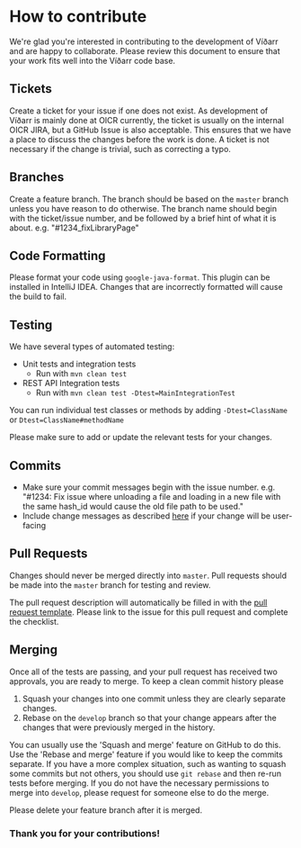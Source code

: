 # How to contribute

We're glad you're interested in contributing to the development of Víðarr and are happy to collaborate.
Please review this document to ensure that your work fits well into the Víðarr code base.

## Tickets

Create a ticket for your issue if one does not exist. As development of Víðarr is mainly done at OICR
currently, the ticket is usually on the internal OICR JIRA, but a GitHub Issue is also acceptable.
This ensures that we have a place to discuss the changes before the work is done. A ticket is not
necessary if the change is trivial, such as correcting a typo.

## Branches

Create a feature branch. The branch should be based on the `master` branch unless you have reason
to do otherwise. The branch name should begin with the ticket/issue number, and be followed by a brief hint
of what it is about. e.g. "#1234_fixLibraryPage"

## Code Formatting

Please format your code using `google-java-format`. This plugin can be installed in IntelliJ IDEA. Changes that are incorrectly formatted will cause the build to fail.

## Testing

We have several types of automated testing:

* Unit tests and integration tests
  * Run with `mvn clean test`
* REST API Integration tests
  * Run with `mvn clean test -Dtest=MainIntegrationTest`

You can run individual test classes or methods by adding `-Dtest=ClassName` or `Dtest=ClassName#methodName`

Please make sure to add or update the relevant tests for your changes.

## Commits

* Make sure your commit messages begin with the issue number. e.g. "#1234: Fix issue where unloading a file and loading in a new file with the same hash_id would cause the old file path to be used."
* Include change messages as described [here](changes/README.md) if your change will be user-facing

## Pull Requests

Changes should never be merged directly into `master`. Pull requests should be made into
the `master` branch for testing and review.

The pull request description will automatically be filled in with the 
[pull request template](.github/pull_request_template.md). Please link to the issue for this 
pull request and complete the checklist.

## Merging

Once all of the tests are passing, and your pull request has received two approvals, you are ready to
merge. To keep a clean commit history please

1. Squash your changes into one commit unless they are clearly separate changes.
2. Rebase on the `develop` branch so that your change appears after the changes that were previously
merged in the history.

You can usually use the 'Squash and merge' feature on GitHub to do this. Use the 'Rebase and merge'
feature if you would like to keep the commits separate. If you have a more complex situation, such as
wanting to squash some commits but not others, you should use `git rebase` and then re-run tests
before merging. If you do not have the necessary permissions to merge into `develop`, please request
for someone else to do the merge.

Please delete your feature branch after it is merged.

### Thank you for your contributions!
